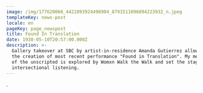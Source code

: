 ```yaml
---
image: /img/177620066_4421893924496904_8791511096894223932_n.jpeg
templateKey: news-post
locale: en
pageKey: page_newspost
title: Found In Translation
date: 1938-05-10T20:57:00.000Z
description: >-
  Gallery takeover at SBC by artist-in-residence Amanda Gutierrez allowed for
  the creation of most recent performance "Found in Translation". My methodology
  of the unscripted is explored by Womxn Walk the Walk and set the stage for
  intersectional listening.
---
```

.
